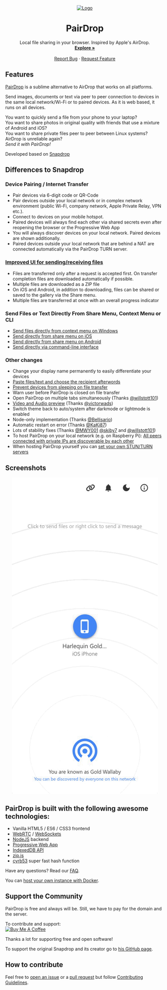 <div align="center">
  <a href="https://github.com/schlagmichdoch/PairDrop">
    <img src="https://raw.githubusercontent.com/schlagmichdoch/PairDrop/master/public/images/android-chrome-512x512.png" alt="Logo"  width="150" height="150">
  </a>
 
  <h1>PairDrop</h1>

  <p>
    Local file sharing in your browser. Inspired by Apple's AirDrop.
    <br />
    <a href="https://pairdrop.net"><strong>Explore  »</strong></a>
    <br />
    <br />
    <a href="https://github.com/schlagmichdoch/PairDrop/issues">Report Bug</a>
    ·
    <a href="https://github.com/schlagmichdoch/PairDrop/issues">Request Feature</a>
  </p>
</div>

## Features
[PairDrop](https://pairdrop.net) is a sublime alternative to AirDrop that works on all platforms.

Send images, documents or text via peer to peer connection to devices in the same local network/Wi-Fi or to paired devices.
As it is web based, it runs on all devices.

You want to quickly send a file from your phone to your laptop?
<br>You want to share photos in original quality with friends that use a mixture of Android and iOS?
<br>You want to share private files peer to peer between Linux systems?
<br>AirDrop is unreliable again?
<br>_Send it with PairDrop!_

Developed based on [Snapdrop](https://github.com/RobinLinus/snapdrop)

## Differences to Snapdrop

### Device Pairing / Internet Transfer
* Pair devices via 6-digit code or QR-Code
* Pair devices outside your local network or in complex network environment (public Wi-Fi, company network, Apple Private Relay, VPN etc.).
* Connect to devices on your mobile hotspot.
* Paired devices will always find each other via shared secrets even after reopening the browser or the Progressive Web App
* You will always discover devices on your local network. Paired devices are shown additionally.
* Paired devices outside your local network that are behind a NAT are connected automatically via the PairDrop TURN server.

### [Improved UI for sending/receiving files](https://github.com/RobinLinus/snapdrop/issues/560)
* Files are transferred only after a request is accepted first. On transfer completion files are downloaded automatically if possible.
* Multiple files are downloaded as a ZIP file
* On iOS and Android, in addition to downloading, files can be shared or saved to the gallery via the Share menu.
* Multiple files are transferred at once with an overall progress indicator

### Send Files or Text Directly From Share Menu, Context Menu or CLI
* [Send files directly from context menu on Windows](/docs/how-to.md#send-files-directly-from-context-menu-on-windows)
* [Send directly from share menu on iOS](/docs/how-to.md#send-directly-from-share-menu-on-ios)
* [Send directly from share menu on Android](/docs/how-to.md#send-directly-from-share-menu-on-android)
* [Send directly via command-line interface](/docs/how-to.md#send-directly-via-command-line-interface)

### Other changes
* Change your display name permanently to easily differentiate your devices
* [Paste files/text and choose the recipient afterwords ](https://github.com/RobinLinus/snapdrop/pull/534)
* [Prevent devices from sleeping on file transfer](https://github.com/RobinLinus/snapdrop/pull/413)
* Warn user before PairDrop is closed on file transfer
* Open PairDrop on multiple tabs simultaneously (Thanks [@willstott101](https://github.com/willstott101))
* [Video and Audio preview](https://github.com/RobinLinus/snapdrop/pull/455) (Thanks [@victorwads](https://github.com/victorwads))
* Switch theme back to auto/system after darkmode or lightmode is enabled
* Node-only implementation (Thanks [@Bellisario](https://github.com/Bellisario))
* Automatic restart on error (Thanks [@KaKi87](https://github.com/KaKi87))
* Lots of stability fixes (Thanks [@MWY001](https://github.com/MWY001) [@skiby7](https://github.com/skiby7) and [@willstott101](https://github.com/willstott101))
* To host PairDrop on your local network (e.g. on Raspberry Pi): [All peers connected with private IPs are discoverable by each other](https://github.com/RobinLinus/snapdrop/pull/558)
* When hosting PairDrop yourself you can [set your own STUN/TURN servers](/docs/host-your-own.md#specify-stunturn-servers)

## Screenshots
<div align="center">

![Pairdrop Preview](/docs/pairdrop_screenshot_mobile.gif)

</div>

## PairDrop is built with the following awesome technologies:
* Vanilla HTML5 / ES6 / CSS3 frontend
* [WebRTC](http://webrtc.org/) / [WebSockets](http://www.websocket.org/)
* [NodeJS](https://nodejs.org/en/) backend
* [Progressive Web App](https://wikipedia.org/wiki/Progressive_Web_App)
* [IndexedDB API](https://developer.mozilla.org/en-US/docs/Web/API/IndexedDB_API)
* [zip.js](https://gildas-lormeau.github.io/zip.js/)
* [cyrb53](https://github.com/bryc) super fast hash function

Have any questions? Read our [FAQ](/docs/faq.md).

You can [host your own instance with Docker](/docs/host-your-own.md).


## Support the Community
PairDrop is free and always will be. Still, we have to pay for the domain and the server.

To contribute and support:<br>
<a href="https://www.buymeacoffee.com/pairdrop" target="_blank">
<img src="https://cdn.buymeacoffee.com/buttons/v2/default-yellow.png" alt="Buy Me A Coffee" style="height: 60px !important;width: 217px !important;" >
</a>

Thanks a lot for supporting free and open software!

To support the original Snapdrop and its creator go to [his GitHub page](https://github.com/RobinLinus/snapdrop).

## How to contribute

Feel free to [open an issue](https://github.com/schlagmichdoch/pairdrop/issues/new/choose) or a
[pull request](https://github.com/schlagmichdoch/pairdrop/pulls) but follow
[Contributing Guidelines](/CONTRIBUTING.md).
